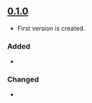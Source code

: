 ## [0.1.0](https://github.com/teddhun/hungarian-language/compare-v0.1.0)
- First version is created.

### Added
- 

### Changed
- 
